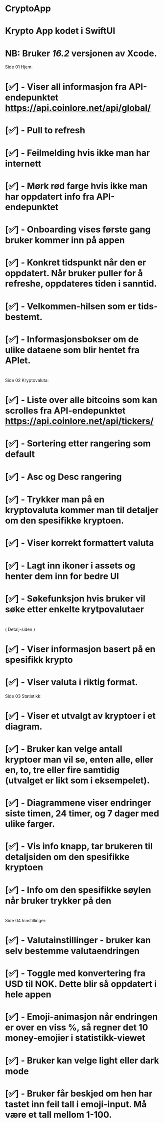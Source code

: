 # CryptoApp
# Krypto App kodet i SwiftUI 


# NB: Bruker *16.2* versjonen av Xcode.


Side 01 Hjem:
# [✅] - Viser all informasjon fra API-endepunktet https://api.coinlore.net/api/global/
# [✅] - Pull to refresh
# [✅] - Feilmelding hvis ikke man har internett
# [✅] - Mørk rød farge hvis ikke man har oppdatert info fra API-endepunktet 
# [✅] - Onboarding vises første gang bruker kommer inn på appen
# [✅] - Konkret tidspunkt når den er oppdatert. Når bruker puller for å refreshe, oppdateres tiden i sanntid.
# [✅] - Velkommen-hilsen som er tids-bestemt.
# [✅] - Informasjonsbokser om de ulike dataene som blir hentet fra APIet.
#


Side 02 Kryptovaluta:
# [✅] - Liste over alle bitcoins som kan scrolles fra API-endepunktet https://api.coinlore.net/api/tickers/
# [✅] - Sortering etter rangering som default
# [✅] - Asc og Desc rangering 
# [✅] - Trykker man på en kryptovaluta kommer man til detaljer om den spesifikke kryptoen.
# [✅] - Viser korrekt formattert valuta
# [✅] - Lagt inn ikoner i assets og henter dem inn for bedre UI
# [✅] - Søkefunksjon hvis bruker vil søke etter enkelte krytpovalutaer 
#

( Detalj-siden )
# [✅] - Viser informasjon basert på en spesifikk krypto
# [✅] - Viser valuta i riktig format.


Side 03 Statistikk:
# [✅] - Viser et utvalgt av kryptoer i et diagram. 
# [✅] - Bruker kan velge antall kryptoer man vil se, enten alle, eller en, to, tre eller fire samtidig (utvalget er likt som i eksempelet).
# [✅] - Diagrammene viser endringer siste timen, 24 timer, og 7 dager med ulike farger.
# [✅] - Vis info knapp, tar brukeren til detaljsiden om den spesifikke kryptoen
# [✅] - Info om den spesifikke søylen når bruker trykker på den
# 

Side 04 Innstillinger:
# [✅] - Valutainstillinger - bruker kan selv bestemme valutaendringen
# [✅] - Toggle med konvertering fra USD til NOK. Dette blir så oppdatert i hele appen
# [✅] - Emoji-animasjon når endringen er over en viss %, så regner det 10 money-emojier i statistikk-viewet
# [✅] - Bruker kan velge light eller dark mode
# [✅] - Bruker får beskjed om hen har tastet inn feil tall i emoji-input. Må være et tall mellom 1-100.


